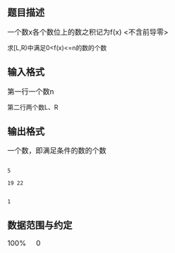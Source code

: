 ## 题目描述

<p><span style="font-size: medium">一个数x各个数位上的数之积记为f(x) <不含前导零><br>
   求[L,R)中满足0<f(x)<=n的数的个数</span></p>

## 输入格式

<p><span style="font-size: medium">第一行一个数n<br>
   第二行两个数L、R</span></p>

## 输出格式

<p><span style="font-size: medium">一个数，即满足条件的数的个数<br></span></p>

```input1
5
19 22
```
```output1
1
```
## 数据范围与约定

<p><span style="font-size: medium">100%     0<L<R<10^18 , n<=10^9</span></p>

